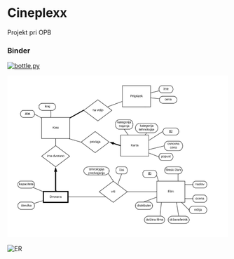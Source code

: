 # Cineplexx
Projekt pri OPB

### Binder
[![bottle.py](https://mybinder.org/badge_logo.svg)](https://mybinder.org/v2/gh/evgenijja/Cineplexx/master?urlpath=proxy/8080/)

![ER shema](ERshema.png)

![ER](novaER.pnd)
